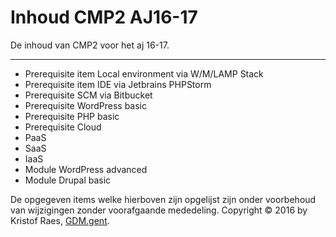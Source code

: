 Inhoud CMP2 AJ16-17
===================


De inhoud van CMP2 voor het aj 16-17.

----------

 - Prerequisite item Local environment via W/M/LAMP Stack
 - Prerequisite item IDE via Jetbrains PHPStorm
 - Prerequisite SCM via Bitbucket
 - Prerequisite WordPress basic
 - Prerequisite PHP basic
 - Prerequisite Cloud
  - PaaS
  - SaaS
  - IaaS
 - Module WordPress advanced
 - Module Drupal basic

De opgegeven items welke hierboven zijn opgelijst zijn onder voorbehoud van wijzigingen zonder voorafgaande mededeling.
Copyright &copy; 2016 by Kristof Raes, [GDM.gent](http://gdm.gent).
